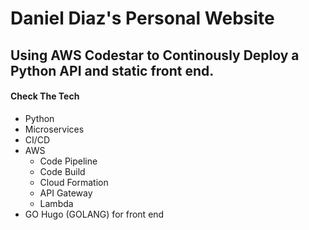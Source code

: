 # Daniel Diaz's Personal Website
## Using AWS Codestar to Continously Deploy a Python API and static front end.

#### Check The Tech
- Python
- Microservices
- CI/CD
- AWS
    - Code Pipeline
    - Code Build
    - Cloud Formation
    - API Gateway 
    - Lambda
- GO Hugo (GOLANG) for front end